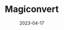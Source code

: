 ---
title: Magiconvert
summary: Image converter and resizer
githubUrl: https://github.com/matfire/MagiConvert
productionUrl: https://magiconvert.nirah.tech
image: ./images/magiconvert_img.webp
date: 2023-04-17
stack:
- svelte
- css
- typescript

---